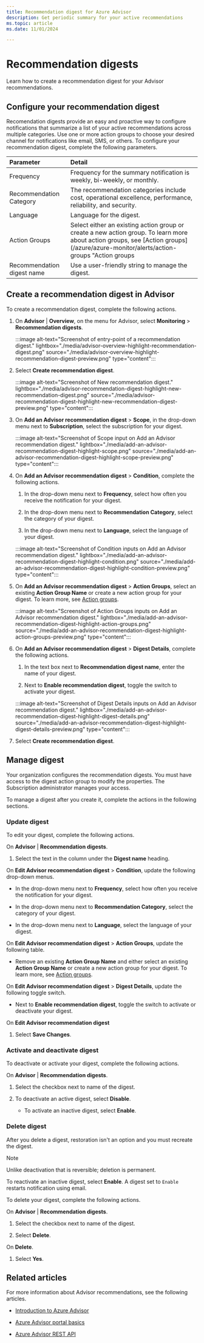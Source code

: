 ```yaml
---
title: Recommendation digest for Azure Advisor
description: Get periodic summary for your active recommendations
ms.topic: article
ms.date: 11/01/2024

---
```


# Recommendation digests

Learn how to create a recommendation digest for your Advisor recommendations.

## Configure your recommendation digest

Recomendation digests provide an easy and proactive way to configure notifications that summarize a list of your active recommendations across multiple categories. Use one or more action groups to choose your desired channel for notifications like email, SMS, or others. To configure your recommendation digest, complete the following parameters.

| Parameter | Detail |
|:--- |:--- |
| Frequency | Frequency for the summary notification is weekly, bi-weekly, or monthly. |
| Recommendation Category | The recommendation categories include cost, operational excellence, performance, reliability, and security. |
| Language | Language for the digest. |
| Action Groups | Select either an existing action group or create a new action group. To learn more about action groups, see [Action groups](/azure/azure-monitor/alerts/action-groups "Action groups | Azure Monitor |  Microsoft Learn"). |
| Recommendation digest name | Use a user-friendly string to manage the digest. |

## Create a recommendation digest in Advisor

To create a recommendation digest, complete the following actions.

1.  On **Advisor** | **Overview**, on the menu for Advisor, select **Monitoring** > **Recommendation digests**.

    :::image alt-text="Screenshot of entry-point of a recommendation digest." lightbox="./media/advisor-overview-highlight-recommendation-digest.png" source="./media/advisor-overview-highlight-recommendation-digest-preview.png" type="content":::

1.  Select **Create recommendation digest**.

    :::image alt-text="Screenshot of New recommendation digest." lightbox="./media/advisor-recommendation-digest-highlight-new-recommendation-digest.png" source="./media/advisor-recommendation-digest-highlight-new-recommendation-digest-preview.png" type="content":::

1.  On **Add an Advisor recommendation digest** > **Scope**, in the drop-down menu next to **Subscription**, select the subscription for your digest.

    :::image alt-text="Screenshot of Scope input on Add an Advisor recommendation digest." lightbox="./media/add-an-advisor-recommendation-digest-highlight-scope.png" source="./media/add-an-advisor-recommendation-digest-highlight-scope-preview.png" type="content":::

1.  On **Add an Advisor recommendation digest** > **Condition**, complete the following actions.

    1.  In the drop-down menu next to **Frequency**, select how often you receive the notification for your digest.

    1.  In the drop-down menu next to **Recommendation Category**, select the category of your digest.

    1.  In the drop-down menu next to **Language**, select the language of your digest.

    :::image alt-text="Screenshot of Condition inputs on Add an Advisor recommendation digest." lightbox="./media/add-an-advisor-recommendation-digest-highlight-condition.png" source="./media/add-an-advisor-recommendation-digest-highlight-condition-preview.png" type="content":::

1.  On **Add an Advisor recommendation digest** >  **Action Groups**, select an existing **Action Group Name** or create a new action group for your digest. To learn more, see [Action groups](/azure/azure-monitor/alerts/action-groups "Action groups | Azure Monitor |  Microsoft Learn").

    :::image alt-text="Screenshot of Action Groups inputs on Add an Advisor recommendation digest." lightbox="./media/add-an-advisor-recommendation-digest-highlight-action-groups.png" source="./media/add-an-advisor-recommendation-digest-highlight-action-groups-preview.png" type="content":::

1.  On **Add an Advisor recommendation digest** > **Digest Details**, complete the following actions.

    1.  In the text box next to **Recommendation digest name**, enter the name of your digest.

    1.  Next to **Enable recommendation digest**, toggle the switch to activate your digest.

    :::image alt-text="Screenshot of Digest Details inputs on Add an Advisor recommendation digest." lightbox="./media/add-an-advisor-recommendation-digest-highlight-digest-details.png" source="./media/add-an-advisor-recommendation-digest-highlight-digest-details-preview.png" type="content":::

1.  Select **Create recommendation digest**.

## Manage digest

Your organization configures the recommendation digests. You must have access to the digest action group to modify the properties. The Subscription administrator manages your access.

To manage a digest after you create it, complete the actions in the following sections.

### Update digest

To edit your digest, complete the following actions.

On **Advisor** | **Recommendation digests**.

1.  Select the text in the column under the **Digest name** heading.

On **Edit Advisor recommendation digest** > **Condition**, update the following drop-down menus.

*   In the drop-down menu next to **Frequency**, select how often you receive the notification for your digest.

*   In the drop-down menu next to **Recommendation Category**, select the category of your digest.

*   In the drop-down menu next to **Language**, select the language of your digest.

On **Edit Advisor recommendation digest** >  **Action Groups**, update the following table.

*   Remove an existing **Action Group Name** and either select an existing **Action Group Name** or create a new action group for your digest. To learn more, see [Action groups](/azure/azure-monitor/alerts/action-groups "Action groups | Azure Monitor |  Microsoft Learn").

On **Edit Advisor recommendation digest** > **Digest Details**, update the following toggle switch.

*   Next to **Enable recommendation digest**, toggle the switch to activate or deactivate your digest.

On **Edit Advisor recommendation digest**

1.  Select **Save Changes**.

### Activate and deactivate digest

To deactivate or activate your digest, complete the following actions.

On **Advisor** | **Recommendation digests**.

1.  Select the checkbox next to name of the digest.

1.  To deactivate an active digest, select **Disable**.

    *   To activate an inactive digest, select **Enable**.

### Delete digest

After you delete a digest, restoration isn't an option and you must recreate the digest.

> [!NOTE]
> Unlike deactivation that is reversible; deletion is permanent.
>
> To reactivate an inactive digest, select **Enable**. A digest set to `Enable` restarts notification using email.

To delete your digest, complete the following actions.

On **Advisor** | **Recommendation digests**.

1.  Select the checkbox next to name of the digest.

1.  Select **Delete**.

On **Delete**.

1.  Select **Yes**.

## Related articles

For more information about Advisor recommendations, see the following articles.

*   [Introduction to Azure Advisor](./advisor-overview.md)

*   [Azure Advisor portal basics](./advisor-get-started.md)

*   [Azure Advisor REST API](/rest/api/advisor "Azure Advisor REST API | Microsoft Learn")
